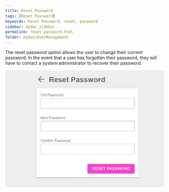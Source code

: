 ```yaml
---
title: Reset Password
tags: [Reset Password]
keywords: Reset Password, reset, password
sidebar: mydoc_sidebar
permalink: reset-password.html
folder: mydoc/UserManagement
---
```


The reset password option allows the user to change their current password. In the event that a user has forgotten their password, they will have to contact a system administrator to recover their password.

<img src="\img\UserManagement\ResetPassword.png" alt="">